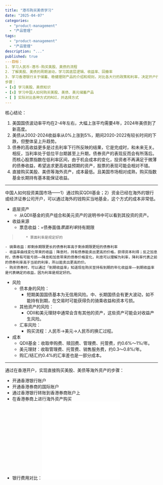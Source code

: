 ```yaml
---
title: "港币购买美债学习"
date: "2025-04-07"
categories: 
  - "product-management"
  - "产品管理"
tags:
  - "product-management"
  - "产品管理"
description: "..."
published: true
---目标：
1. 学习人民币-港币-购买美股、美债的流程
2. 了解美股、美债的周期波动，学习其底层逻辑、收益率、回撤率
3. 学习香港银行关于储蓄、稳健理财产品的介绍和规则，对比各大行的政策和利率，决定开户行
步骤：
- [x] 学习美股、美债知识
- [x] 学习中国人如何购买美股、美债、美元储蓄产品
- [ ] 实际对比各种方式的ROI，并选择方式
---
```


核心结论：
1. 美国国债波动率平均在2-4年左右，大幅上涨平均需要4年，2024年美债到了新高度。
2. 美债从2002-2024收益率从0%上涨到5%，期间2020-2022有较长时间的下跌，但整体呈上升趋势。
3. 债券的高收益更多是过去利率下行所反映的结果，它是完成时，和未来无关。相反，当利率处于低位平台期甚至上升期，债券资产的表现反而会有所落后。而核心股票指数在低利率区间，由于机会成本的变化，投资者不再满足于微薄的债券收益，希望追求更高收益预期的资产，股票的表现可能会相对不错。
4. 直接购买美股、美债等海外资产，成本最低。且美国市场相对成熟，购买指数基金长期持有基本能保证收益。
---
中国人如何投资美国市场——1）通过购买QDII基金；2）资金已经在海外的银行或经济证券公司开户，可以通过海外的钱购买当地基金，这个方式的成本非常低。
+ 底层资产
    - 从QDII基金的资产组合和美元资产的说明书中可以看到其投资的资产。
+ 收益来源
    - 票息收益：=债券面值*票面利率*持有期限
>         * 票面利率是规定好的
>
    - 骑乘收益：即剩余期限更长的债券利率高于剩余期限更短的债券利率
    - 收益率曲线变化带来的收益：降息时，持有债券能卖出更高的价格，获得资本利得；反之加息时，债券有可能亏损——降息和加息带来的债券价格变化，利息可以理解为利率，降利率代表之前的债券利率高于当前的利率，所以能卖出更高的价。
    - 购买债券时，可以通过「到期收益率」知道现在购买至持有到期的年化收益率——到期收益率是代表确定的收益，因为利率是规定好的。
+ 风险
    - 债本身的风险：
        * 短期美国国债基本为无信用风险。中、长期国债会有更大波动，如不能持有到期，在交易时可能获得负的骑乘收益和资本亏损。
    - 其他资产的风险：
        * ODII和美元理财中通常会含有其他的资产，这些资产可能会对收益产生风险。
    - 汇率风险：
        * 购买流程：人民币->美元->人民币的换汇过程。
+ 成本
    - QDII基金：收取申购费、赎回费、管理费、托管费，约0.6%～1%/年。
    - 美元理财：收取管理费、托管费、销售服务费，约0.3～0.8%/年。
    - 购汇/结汇约0.4%的汇率差也是一部分成本。
---
通过在香港开户，实现直接购买美股、美债等海外资产的步骤：
+ 开通香港银行账户
+ 开通香港券商的国际账户
+ 通过香港银行转账到香港券商账户上
+ 在香港券商上进行海外资产购买
+ 银行费用对比：![占位图](/assets/images/product-management/2025-04-07-港币购买美债学习/placeholder.png)

